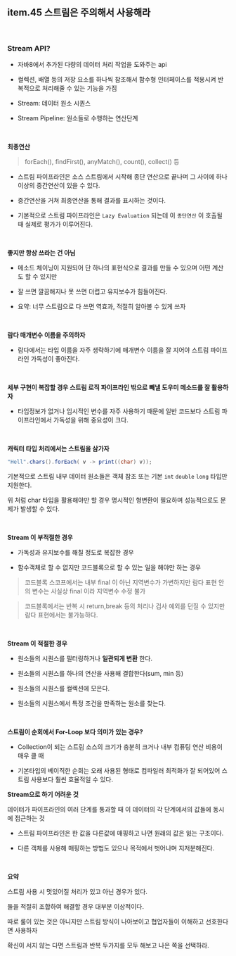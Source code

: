 

## item.45 스트림은 주의해서 사용해라

<br>


### Stream API?

- 자바8에서 추가된 다량의 데이터 처리 작업을 도와주는 api

- 컬렉션, 배열 등의 저장 요소를 하나씩 참조해서 함수형 인터페이스를 적용시켜 반복적으로 처리해줄 수 있는 기능을 가짐

- Stream: 데이터 원소 시퀀스

- Stream Pipeline: 원소들로 수행하는 연산단계

<br>


**최종연산**

> forEach(), findFirst(), anyMatch(), count(), collect() 등

- 스트림 파이프라인은 소스 스트림에서 시작해 종단 연산으로 끝나며 그 사이에 하나 이상의 중간연산이 있을 수 있다.

- 중간연산을 거쳐 최종연산을 통해 결과를 표시하는 것이다.

- 기본적으로 스트림 파이프라인은 `Lazy Evaluation` 되는데 이 `종단연산` 이 호출될 때 실제로 평가가 이루어진다.


<br>


**좋지만 항상 쓰라는 건 아님**

- 메소드 체이닝이 지원되어 단 하나의 표현식으로 결과를 만들 수 있으며 어떤 계산도 할 수 있지만

- 잘 쓰면 깔끔해지나 못 쓰면 더럽고 유지보수가 힘들어진다.

- 요약: 너무 스트림으로 다 쓰면 역효과, 적절히 알아볼 수 있게 쓰자

<br>


**람다 매개변수 이름을 주의하자**

- 람다에서는 타입 이름을 자주 생략하기에 매개변수 이름을 잘 지어야 스트림 파이프라인 가독성이 좋아진다.

<br>

**세부 구현이 복잡할 경우 스트림 로직 파이프라인 밖으로 빼낼 도우미 메소드를 잘 활용하자**

- 타입정보가 없거나 임시적인 변수를 자주 사용하기 때문에 일반 코드보다 스트림 파이프라인에서 가독성을 위해 중요성이 크다. 

<br>


**캐릭터 타입 처리에서는 스트림을 삼가자**

```java
"Hell".chars().forEach( v -> print((char) v));
```
기본적으로 스트림 내부 데이터 원소들은 객체 참조 또는 기본 `int` `double` `long` 타입만 지원한다.

위 처럼 char 타입을 활용해야만 할 경우 명시적인 형변환이 필요하며 성능적으로도 문제가 발생할 수 있다.

<br>


**Stream 이 부적절한 경우**

- 가독성과 유지보수를 해칠 정도로 복잡한 경우

- 함수객체로 할 수 없지만 코드블록으로 할 수 있는 일을 해야만 하는 경우

> 코드블록 스코프에서는 내부 final 이 아닌 지역변수가 가변하지만 람다 표현 안의 변수는 사실상 final 이라 지역변수 수정 불가

> 코드블록에서는 반복 시 return,break 등의 처리나 검사 예외를 던질 수 있지만 람다 표현에서는 불가능하다.

<br>

**Stream 이 적절한 경우**

- 원소들의 시퀀스를 필터링하거나 **일관되게 변환** 한다.

- 원소들의 시퀀스를 하나의 연산을 사용해 결합한다(sum, min 등)

- 원소들의 시퀀스를 컬렉션에 모은다.

- 원소들의 시퀀스에서 특정 조건을 만족하는 원소를 찾는다.

<br>

**스트림이 순회에서 For-Loop 보다 의미가 있는 경우?**

- Collection이 되는 스트림 소스의 크기가 충분히 크거나 내부 컴퓨팅 연산 비용이 매우 클 때

- 기본타입의 베이직한 순회는 오래 사용된 형태로 컴파일러 최적화가 잘 되어있어 스트림 사용보다 훨씬 효율적일 수 있다.




**Stream으로 하기 어려운 것**

데이터가 파이프라인의 여러 단계를 통과할 때 이 데이터의 각 단계에서의 값들에 동시에 접근하는 것

- 스트림 파이프라인은 한 값을 다른값에 매핑하고 나면 원래의 값은 잃는 구조이다.

- 다른 객체를 사용해 매핑하는 방법도 있으나 목적에서 벗어나며 지저분해진다.


<br>


**요약**

스트림 사용 시 멋있어질 처리가 있고 아닌 경우가 있다.

둘을 적절히 조합하여 해결할 경우 대부분 이상적이다.

따로 룰이 있는 것은 아니지만 스트림 방식이 나아보이고 협업자들이 이해하고 선호한다면 사용하자

확신이 서지 않는 다면 스트림과 반복 두가지를 모두 해보고 나은 쪽을 선택하라.

